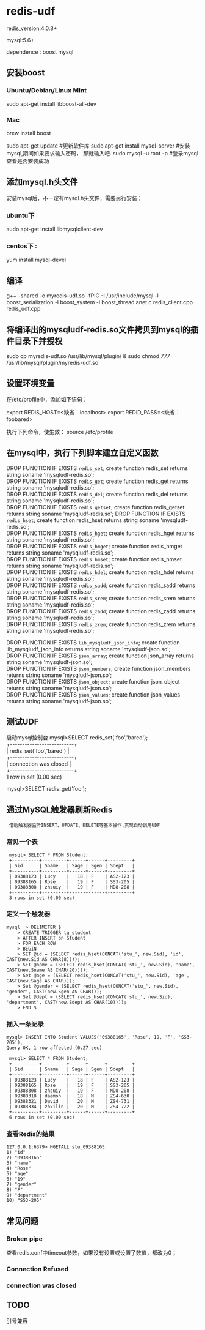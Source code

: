 # redis-udf

redis_version:4.0.8+

mysql:5.6+

dependence : boost mysql

## 安装boost
### Ubuntu/Debian/Linux Mint
  sudo apt-get install libboost-all-dev

### Mac
  brew install boost


sudo apt-get update #更新软件库
sudo apt-get install mysql-server #安装mysql,期间如果要求输入密码， 那就输入吧. 
sudo mysql -u root -p #登录mysql查看是否安装成功

## 添加mysql.h头文件
   安装mysql后，不一定有mysql.h头文件，需要另行安装；
### ubuntu下   
   audo apt-get install libmysqlclient-dev

### centos下 :
   yum install mysql-devel

## 编译
   g++ -shared -o myredis-udf.so -fPIC -I /usr/include/mysql -l boost_serialization -l boost_system -l boost_thread  anet.c redis_client.cpp redis_udf.cpp


## 将编译出的mysqludf-redis.so文件拷贝到mysql的插件目录下并授权
   sudo cp myredis-udf.so /usr/lib/mysql/plugin/ & sudo chmod 777 /usr/lib/mysql/plugin/myredis-udf.so

## 设置环境变量
   在/etc/profile中，添加如下语句：

   export REDIS_HOST=<缺省：localhost>
   export REDID_PASS=<缺省：foobared>

执行下列命令，使生效：
   source /etc/profile


## 在mysql中，执行下列脚本建立自定义函数

  DROP FUNCTION IF EXISTS `redis_set`; create function redis_set returns string soname 'mysqludf-redis.so';   
  DROP FUNCTION IF EXISTS `redis_get`; create function redis_get returns string soname 'mysqludf-redis.so';   
  DROP FUNCTION IF EXISTS `redis_del`; create function redis_del returns string soname 'mysqludf-redis.so';   
  DROP FUNCTION IF EXISTS `redis_getset`; create function redis_getset returns string soname 'mysqludf-redis.so';
  DROP FUNCTION IF EXISTS `redis_hset`; create function redis_hset returns string soname 'mysqludf-redis.so';   
  DROP FUNCTION IF EXISTS `redis_hget`; create function redis_hget returns string soname 'mysqludf-redis.so';   
  DROP FUNCTION IF EXISTS `redis_hmget`; create function redis_hmget returns string soname 'mysqludf-redis.so';   
  DROP FUNCTION IF EXISTS `redis_hmset`; create function redis_hmset returns string soname 'mysqludf-redis.so';    
  DROP FUNCTION IF EXISTS `redis_hdel`; create function redis_hdel returns string soname 'mysqludf-redis.so';   
  DROP FUNCTION IF EXISTS `redis_sadd`; create function redis_sadd returns string soname 'mysqludf-redis.so';   
  DROP FUNCTION IF EXISTS `redis_srem`; create function redis_srem returns string soname 'mysqludf-redis.so';    
  DROP FUNCTION IF EXISTS `redis_zadd`; create function redis_zadd returns string soname 'mysqludf-redis.so';    
  DROP FUNCTION IF EXISTS `redis_zrem`; create function redis_zrem returns string soname 'mysqludf-redis.so';     

  DROP FUNCTION IF EXISTS `lib_mysqludf_json_info`; create function lib_mysqludf_json_info returns string soname 'mysqludf-json.so';     
  DROP FUNCTION IF EXISTS `json_array`; create function json_array returns string soname 'mysqludf-json.so';     
  DROP FUNCTION IF EXISTS `json_members`; create function json_members returns string soname 'mysqludf-json.so';     
  DROP FUNCTION IF EXISTS `json_object`; create function json_object returns string soname 'mysqludf-json.so';     
  DROP FUNCTION IF EXISTS `json_values`; create function json_values returns string soname 'mysqludf-json.so';     



## 测试UDF
   启动mysql控制台
   mysql>SELECT redis_set('foo','bared');    
			+--------------------------+       
			| redis_set('foo','bared') |    
			+--------------------------+    
			| connection was closed    |    
			+--------------------------+    
			1 row in set (0.00 sec)    
			    
   mysql>SELECT redis_get('foo');
   
 
 ## 通过MySQL触发器刷新Redis
     借助触发器监听INSERT、UPDATE、DELETE等基本操作,实现自动调用UDF
 
 ### 常见一个表 
     mysql> SELECT * FROM Student;   
     +----------+---------+------+------+---------+   
     | Sid      | Sname   | Sage | Sgen | Sdept   |   
     +----------+---------+------+------+---------+   
     | 09388123 | Lucy    |   18 | F    | AS2-123 |   
     | 09388165 | Rose    |   19 | F    | SS3-205 |   
     | 09388308 | zhsuiy  |   19 | F    | MD8-208 |   
     +----------+---------+------+------+---------+   
     3 rows in set (0.00 sec)   
     
### 定义一个触发器     
    mysql  > DELIMITER $   
        > CREATE TRIGGER tg_student    
        > AFTER INSERT on Student    
        > FOR EACH ROW    
        > BEGIN   
        > SET @id = (SELECT redis_hset(CONCAT('stu_', new.Sid), 'id', CAST(new.Sid AS CHAR(8))));   
        > SET @name = (SELECT redis_hset(CONCAT('stu_', new.Sid), 'name', CAST(new.Sname AS CHAR(20))));   
        > Set @age = (SELECT redis_hset(CONCAT('stu_', new.Sid), 'age', CAST(new.Sage AS CHAR)));    
        > Set @gender = (SELECT redis_hset(CONCAT('stu_', new.Sid), 'gender', CAST(new.Sgen AS CHAR)));    
        > Set @dept = (SELECT redis_hset(CONCAT('stu_', new.Sid), 'department', CAST(new.Sdept AS CHAR(10))));       
        > END $   

### 插入一条记录
    mysql> INSERT INTO Student VALUES('09388165', 'Rose', 19, 'F', 'SS3-205');    
    Query OK, 1 row affected (0.27 sec)    
 
     mysql> SELECT * FROM Student;    
     +----------+---------+------+------+---------+    
     | Sid      | Sname   | Sage | Sgen | Sdept   |    
     +----------+---------+------+------+---------+    
     | 09388123 | Lucy    |   18 | F    | AS2-123 |    
     | 09388165 | Rose    |   19 | F    | SS3-205 |    
     | 09388308 | zhsuiy  |   19 | F    | MD8-208 |    
     | 09388318 | daemon  |   18 | M    | ZS4-630 |    
     | 09388321 | David   |   20 | M    | ZS4-731 |    
     | 09388334 | zhxilin |   20 | M    | ZS4-722 |    
     +----------+---------+------+------+---------+    
     6 rows in set (0.00 sec)    
 
### 查看Redis的结果
    127.0.0.1:6379> HGETALL stu_09388165    
    1) "id"    
    2) "09388165"    
    3) "name"    
    4) "Rose"    
    5) "age"    
    6) "19"    
    7) "gender"    
    8) "F"    
    9) "department"    
    10) "SS3-205"    
 
## 常见问题
### Broken pipe 
   查看redis.conf中timeout参数，如果没有设置或设置了数值，都改为0；
   
### Connection Refused

### connection was closed

## TODO
引号兼容


